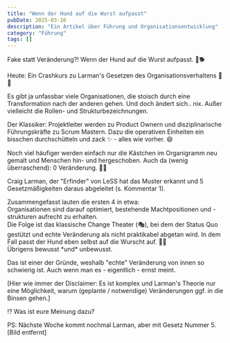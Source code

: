 ```yaml
---
title: "Wenn der Hund auf die Wurst aufpasst"
pubDate: 2025-03-16
description: "Ein Artikel über Führung und Organisationsentwicklung"
category: "Führung"
tags: []
---
```

Fake statt Veränderung?! Wenn der Hund auf die Wurst aufpasst. 🌭🐕  
  
Heute: Ein Crashkurs zu Larman's Gesetzen des Organisationsverhaltens 🧠🔛  
  
Es gibt ja unfassbar viele Organisationen, die stoisch durch eine Transformation nach der anderen gehen. Und doch ändert sich.. nix. Außer vielleicht die Rollen- und Strukturbezeichnungen.  
  
Der Klassiker: Projektleiter werden zu Product Ownern und disziplinarische Führungskräfte zu Scrum Mastern. Dazu die operativen Einheiten ein bisschen durchschütteln und zack ✨️ - alles wie vorher. 😄  
  
Noch viel häufiger werden einfach nur die Kästchen im Organigramm neu gemalt und Menschen hin- und hergeschoben. Auch da (wenig überraschend): 0 Veränderung. 🤷‍♂️  
  
Craig Larman, der "Erfinder" von LeSS hat das Muster erkannt und 5 Gesetzmäßigkeiten daraus abgeleitet (s. Kommentar 1).  
  
Zusammengefasst lauten die ersten 4 in etwa:  
Organisationen sind darauf optimiert, bestehende Machtpositionen und -strukturen aufrecht zu erhalten.  
Die Folge ist das klassische Change Theater (🎭), bei dem der Status Quo gestützt und echte Veränderung als nicht praktikabel abgetan wird. In dem Fall passt der Hund eben selbst auf die Wurscht auf. 🐶🌭  
Übrigens bewusst \*und\* unbewusst.  
  
Das ist einer der Gründe, weshalb "echte" Veränderung von innen so schwierig ist. Auch wenn man es - eigentlich - ernst meint.  
  
\[Hier wie immer der Disclaimer: Es ist komplex und Larman's Theorie nur eine Möglichkeit, warum (geplante / notwendige) Veränderungen ggf. in die Binsen gehen.\]  
  
⁉️ Was ist eure Meinung dazu?  
  
PS: Nächste Woche kommt nochmal Larman, aber mit Gesetz Nummer 5.
[Bild entfernt]
